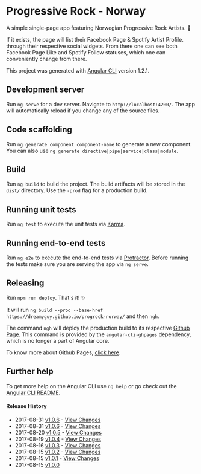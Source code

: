 # Progressive Rock - Norway

A simple single-page app featuring Norwegian Progressive Rock Artists. :guitar:

If it exists, the page will list their Facebook Page & Spotify Artist Profile. through their respective social widgets. From there one can see both Facebook Page Like and Spotify Follow statuses, which one can conveniently change from there.

This project was generated with [Angular CLI](https://github.com/angular/angular-cli) version 1.2.1.

## Development server

Run `ng serve` for a dev server. Navigate to `http://localhost:4200/`. The app will automatically reload if you change any of the source files.

## Code scaffolding

Run `ng generate component component-name` to generate a new component. You can also use `ng generate directive|pipe|service|class|module`.

## Build

Run `ng build` to build the project. The build artifacts will be stored in the `dist/` directory. Use the `-prod` flag for a production build.

## Running unit tests

Run `ng test` to execute the unit tests via [Karma](https://karma-runner.github.io).

## Running end-to-end tests

Run `ng e2e` to execute the end-to-end tests via [Protractor](http://www.protractortest.org/).
Before running the tests make sure you are serving the app via `ng serve`.

## Releasing

Run `npm run deploy`. That's it! :sparkles:

It will run `ng build --prod --base-href https://dreamyguy.github.io/progrock-norway/` and then `ngh`.

The command `ngh` will deploy the production build to its respective [Github Page](https://dreamyguy.github.io/progrock-norway/). This command is provided by the `angular-cli-ghpages` dependency, which is no longer a part of Angular core.

To know more about Github Pages, [click here](https://pages.github.com/).

## Further help

To get more help on the Angular CLI use `ng help` or go check out the [Angular CLI README](https://github.com/angular/angular-cli/blob/master/README.md).

#### Release History

* 2017-08-31   [v1.0.6](https://github.com/dreamyguy/progrock-norway/tree/v1.0.7) - [View Changes](https://github.com/dreamyguy/progrock-norway/compare/v1.0.6...v1.0.7)
* 2017-08-31   [v1.0.6](https://github.com/dreamyguy/progrock-norway/tree/v1.0.6) - [View Changes](https://github.com/dreamyguy/progrock-norway/compare/v1.0.5...v1.0.6)
* 2017-08-20   [v1.0.5](https://github.com/dreamyguy/progrock-norway/tree/v1.0.5) - [View Changes](https://github.com/dreamyguy/progrock-norway/compare/v1.0.4...v1.0.5)
* 2017-08-19   [v1.0.4](https://github.com/dreamyguy/progrock-norway/tree/v1.0.4) - [View Changes](https://github.com/dreamyguy/progrock-norway/compare/v1.0.3...v1.0.4)
* 2017-08-16   [v1.0.3](https://github.com/dreamyguy/progrock-norway/tree/v1.0.3) - [View Changes](https://github.com/dreamyguy/progrock-norway/compare/v1.0.2...v1.0.3)
* 2017-08-15   [v1.0.2](https://github.com/dreamyguy/progrock-norway/tree/v1.0.2) - [View Changes](https://github.com/dreamyguy/progrock-norway/compare/v1.0.1...v1.0.2)
* 2017-08-15   [v1.0.1](https://github.com/dreamyguy/progrock-norway/tree/v1.0.1) - [View Changes](https://github.com/dreamyguy/progrock-norway/compare/v1.0.0...v1.0.1)
* 2017-08-15   [v1.0.0](https://github.com/dreamyguy/progrock-norway/tree/v1.0.0)
